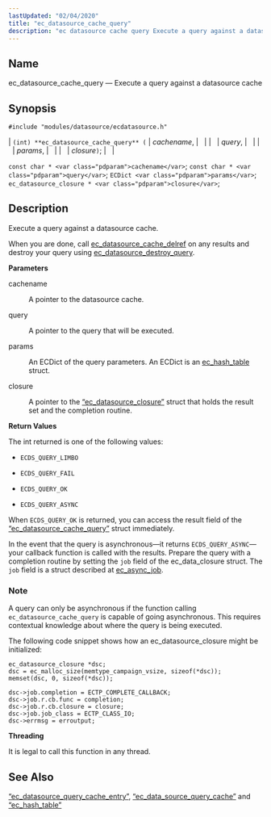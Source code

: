 ```yaml
---
lastUpdated: "02/04/2020"
title: "ec_datasource_cache_query"
description: "ec datasource cache query Execute a query against a datasource cache int ec datasource cache query cachename query params closure const char cachename const char query EC Dict params ec datasource closure closure Execute a query against a datasource cache When you are done call ec datasource cache delref on..."
---
```


<a name="apis.ec_datasource_cache_query"></a> 
## Name

ec_datasource_cache_query — Execute a query against a datasource cache

## Synopsis

`#include "modules/datasource/ecdatasource.h"`

| `(int) **ec_datasource_cache_query** (` | <var class="pdparam">cachename</var>, |   |
|   | <var class="pdparam">query</var>, |   |
|   | <var class="pdparam">params</var>, |   |
|   | <var class="pdparam">closure</var>`)`; |   |

`const char * <var class="pdparam">cachename</var>`;
`const char * <var class="pdparam">query</var>`;
`ECDict <var class="pdparam">params</var>`;
`ec_datasource_closure * <var class="pdparam">closure</var>`;<a name="idp49608928"></a> 
## Description

Execute a query against a datasource cache.

When you are done, call [ec_datasource_cache_delref](/momentum/3/3-api/apis-ec-datasource-cache-delref) on any results and destroy your query using [ec_datasource_destroy_query](/momentum/3/3-api/apis-ec-datasource-destroy-query).

**<a name="idp49612160"></a> Parameters**

<dl class="variablelist">

<dt>cachename</dt>

<dd>

A pointer to the datasource cache.

</dd>

<dt>query</dt>

<dd>

A pointer to the query that will be executed.

</dd>

<dt>params</dt>

<dd>

An ECDict of the query parameters. An ECDict is an [ec_hash_table](/momentum/3/3-api/structs-ec-hash-table) struct.

</dd>

<dt>closure</dt>

<dd>

A pointer to the [“ec_datasource_closure”](/momentum/3/3-api/structs-ec-datasource-closure) struct that holds the result set and the completion routine.

</dd>

</dl>

**<a name="idp49621856"></a> Return Values**

The int returned is one of the following values:

*   `ECDS_QUERY_LIMBO`

*   `ECDS_QUERY_FAIL`

*   `ECDS_QUERY_OK`

*   `ECDS_QUERY_ASYNC`

When `ECDS_QUERY_OK` is returned, you can access the result field of the [“ec_datasource_cache_query”](/momentum/3/3-api/structs-ec-datasource-cache-query) struct immediately.

In the event that the query is asynchronous—it returns `ECDS_QUERY_ASYNC`—your callback function is called with the results. Prepare the query with a completion routine by setting the `job` field of the ec_data_closure struct. The `job` field is a struct described at [ec_async_job](/momentum/3/3-api/structs-ec-async-job).

### Note

A query can only be asynchronous if the function calling `ec_datasource_cache_query` is capable of going asynchronous. This requires contextual knowledge about where the query is being executed.

The following code snippet shows how an ec_datasource_closure might be initialized:

<a name="apis.ec_datasource_cache_query.closure.example"></a> 


```
ec_datasource_closure *dsc;
dsc = ec_malloc_size(memtype_campaign_vsize, sizeof(*dsc));
memset(dsc, 0, sizeof(*dsc));

dsc->job.completion = ECTP_COMPLETE_CALLBACK;
dsc->job.r.cb.func = completion;
dsc->job.r.cb.closure = closure;
dsc->job.job_class = ECTP_CLASS_IO;
dsc->errmsg = erroutput;
```

**<a name="idp49637424"></a> Threading**

It is legal to call this function in any thread.

<a name="idp49638848"></a> 
## See Also

[“ec_datasource_query_cache_entry”](/momentum/3/3-api/structs-ec-datasource-query-cache-entry), [“ec_data_source_query_cache”](/momentum/3/3-api/structs-ec-data-source-query-cache) and [“ec_hash_table”](/momentum/3/3-api/structs-ec-hash-table)